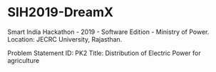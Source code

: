 # SIH2019-DreamX
Smart India Hackathon - 2019 - Software Edition - Ministry of Power. 
Location: JECRC University, Rajasthan.

Problem Statement ID: PK2
Title:	Distribution of Electric Power for agriculture

